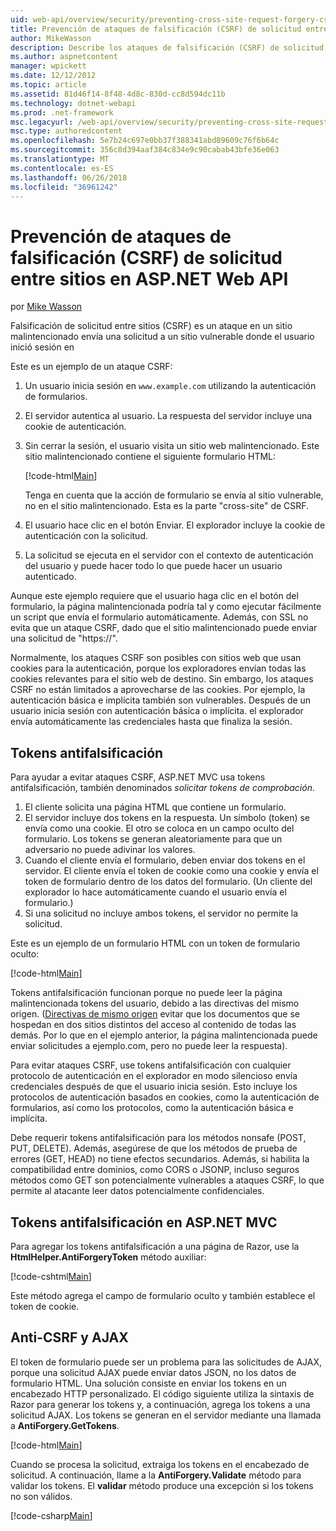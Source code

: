 ```yaml
---
uid: web-api/overview/security/preventing-cross-site-request-forgery-csrf-attacks
title: Prevención de ataques de falsificación (CSRF) de solicitud entre sitios en ASP.NET Web API | Documentos de Microsoft
author: MikeWasson
description: Describe los ataques de falsificación (CSRF) de solicitud entre sitios y cómo implementar medidas de anti-CSRF en ASP.NET Web API.
ms.author: aspnetcontent
manager: wpickett
ms.date: 12/12/2012
ms.topic: article
ms.assetid: 81d46f14-8f48-4d8c-830d-cc8d594dc11b
ms.technology: dotnet-webapi
ms.prod: .net-framework
msc.legacyurl: /web-api/overview/security/preventing-cross-site-request-forgery-csrf-attacks
msc.type: authoredcontent
ms.openlocfilehash: 5e7b24c697e0bb37f388341abd89609c76f6b64c
ms.sourcegitcommit: 356c8d394aaf384c834e9c90cabab43bfe36e063
ms.translationtype: MT
ms.contentlocale: es-ES
ms.lasthandoff: 06/26/2018
ms.locfileid: "36961242"
---
```

<a name="preventing-cross-site-request-forgery-csrf-attacks-in-aspnet-web-api"></a>Prevención de ataques de falsificación (CSRF) de solicitud entre sitios en ASP.NET Web API
====================
por [Mike Wasson](https://github.com/MikeWasson)

Falsificación de solicitud entre sitios (CSRF) es un ataque en un sitio malintencionado envía una solicitud a un sitio vulnerable donde el usuario inició sesión en

Este es un ejemplo de un ataque CSRF:

1. Un usuario inicia sesión en `www.example.com` utilizando la autenticación de formularios.
2. El servidor autentica al usuario. La respuesta del servidor incluye una cookie de autenticación.
3. Sin cerrar la sesión, el usuario visita un sitio web malintencionado. Este sitio malintencionado contiene el siguiente formulario HTML: 

    [!code-html[Main](preventing-cross-site-request-forgery-csrf-attacks/samples/sample1.html)]

    Tenga en cuenta que la acción de formulario se envía al sitio vulnerable, no en el sitio malintencionado. Esta es la parte "cross-site" de CSRF.
4. El usuario hace clic en el botón Enviar. El explorador incluye la cookie de autenticación con la solicitud.
5. La solicitud se ejecuta en el servidor con el contexto de autenticación del usuario y puede hacer todo lo que puede hacer un usuario autenticado.

Aunque este ejemplo requiere que el usuario haga clic en el botón del formulario, la página malintencionada podría tal y como ejecutar fácilmente un script que envía el formulario automáticamente. Además, con SSL no evita que un ataque CSRF, dado que el sitio malintencionado puede enviar una solicitud de "https://".

Normalmente, los ataques CSRF son posibles con sitios web que usan cookies para la autenticación, porque los exploradores envían todas las cookies relevantes para el sitio web de destino. Sin embargo, los ataques CSRF no están limitados a aprovecharse de las cookies. Por ejemplo, la autenticación básica e implícita también son vulnerables. Después de un usuario inicia sesión con autenticación básica o implícita. el explorador envía automáticamente las credenciales hasta que finaliza la sesión.

## <a name="anti-forgery-tokens"></a>Tokens antifalsificación

Para ayudar a evitar ataques CSRF, ASP.NET MVC usa tokens antifalsificación, también denominados *solicitar tokens de comprobación*.

1. El cliente solicita una página HTML que contiene un formulario.
2. El servidor incluye dos tokens en la respuesta. Un símbolo (token) se envía como una cookie. El otro se coloca en un campo oculto del formulario. Los tokens se generan aleatoriamente para que un adversario no puede adivinar los valores.
3. Cuando el cliente envía el formulario, deben enviar dos tokens en el servidor. El cliente envía el token de cookie como una cookie y envía el token de formulario dentro de los datos del formulario. (Un cliente del explorador lo hace automáticamente cuando el usuario envía el formulario.)
4. Si una solicitud no incluye ambos tokens, el servidor no permite la solicitud.

Este es un ejemplo de un formulario HTML con un token de formulario oculto:

[!code-html[Main](preventing-cross-site-request-forgery-csrf-attacks/samples/sample2.html)]

Tokens antifalsificación funcionan porque no puede leer la página malintencionada tokens del usuario, debido a las directivas del mismo origen. ([Directivas de mismo origen](http://www.w3.org/Security/wiki/Same_Origin_Policy) evitar que los documentos que se hospedan en dos sitios distintos del acceso al contenido de todas las demás. Por lo que en el ejemplo anterior, la página malintencionada puede enviar solicitudes a ejemplo.com, pero no puede leer la respuesta).

Para evitar ataques CSRF, use tokens antifalsificación con cualquier protocolo de autenticación en el explorador en modo silencioso envía credenciales después de que el usuario inicia sesión. Esto incluye los protocolos de autenticación basados en cookies, como la autenticación de formularios, así como los protocolos, como la autenticación básica e implícita.

Debe requerir tokens antifalsificación para los métodos nonsafe (POST, PUT, DELETE). Además, asegúrese de que los métodos de prueba de errores (GET, HEAD) no tiene efectos secundarios. Además, si habilita la compatibilidad entre dominios, como CORS o JSONP, incluso seguros métodos como GET son potencialmente vulnerables a ataques CSRF, lo que permite al atacante leer datos potencialmente confidenciales.

## <a name="anti-forgery-tokens-in-aspnet-mvc"></a>Tokens antifalsificación en ASP.NET MVC

Para agregar los tokens antifalsificación a una página de Razor, use la **HtmlHelper.AntiForgeryToken** método auxiliar:

[!code-cshtml[Main](preventing-cross-site-request-forgery-csrf-attacks/samples/sample3.cshtml)]

Este método agrega el campo de formulario oculto y también establece el token de cookie.

## <a name="anti-csrf-and-ajax"></a>Anti-CSRF y AJAX

El token de formulario puede ser un problema para las solicitudes de AJAX, porque una solicitud AJAX puede enviar datos JSON, no los datos de formulario HTML. Una solución consiste en enviar los tokens en un encabezado HTTP personalizado. El código siguiente utiliza la sintaxis de Razor para generar los tokens y, a continuación, agrega los tokens a una solicitud AJAX. Los tokens se generan en el servidor mediante una llamada a **AntiForgery.GetTokens**.

[!code-html[Main](preventing-cross-site-request-forgery-csrf-attacks/samples/sample4.html)]

Cuando se procesa la solicitud, extraiga los tokens en el encabezado de solicitud. A continuación, llame a la **AntiForgery.Validate** método para validar los tokens. El **validar** método produce una excepción si los tokens no son válidos.

[!code-csharp[Main](preventing-cross-site-request-forgery-csrf-attacks/samples/sample5.cs)]
